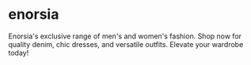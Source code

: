 # enorsia
Enorsia's exclusive range of men's and women's fashion. Shop now for quality denim, chic dresses, and versatile outfits. Elevate your wardrobe today!
